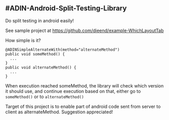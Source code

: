 #ADIN-Android-Split-Testing-Library
---------
Do split testing in android easily!

See sample project at https://github.com/dieend/example-WhichLayoutTab

How simple is it?
```
@ADINSimpleAlternateWith(method="alternateMethod")
public void someMethod() {
  ...
}
public void alternateMethod() {
  ...
}
```

When execution reached someMethod, the library will check which version it should use, and continue execution based on that,  either go to `someMethod()` or to `alternateMethod()`

Target of this project is to enable part of android code sent from server to client as alternateMethod.
Suggestion appreciated!
